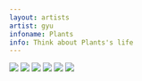 ```yaml
---
layout: artists
artist: gyu
infoname: Plants
info: Think about Plants's life
---
```

<article class="work">
<img src="/assets/images/artists/gyu/plants/1.jpg">
<img src="/assets/images/artists/gyu/plants/2.jpg">
<img src="/assets/images/artists/gyu/plants/3.jpg">
<img src="/assets/images/artists/gyu/plants/4.jpg">
<img src="/assets/images/artists/gyu/plants/5.jpg">
<img src="/assets/images/artists/gyu/plants/6.jpg">
</article>
